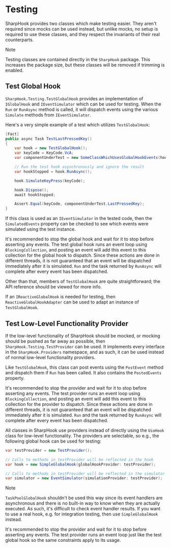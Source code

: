 # Testing

SharpHook provides two classes which make testing easier. They aren't required since mocks can be used instead, but
unlike mocks, no setup is required to use these classes, and they respect the invariants of their real counterparts.

> [!NOTE]
> Testing classes are contained directly in the `SharpHook` package. This increases the package size, but these classes
> will be removed if trimming is enabled.

## Test Global Hook

`SharpHook.Testing.TestGlobalHook` provides an implementation of `IGlobalHook` and `IEventSimulator` which can be used
for testing. When the `Run` or `RunAsync` method is called, it will dispatch events using the various `Simulate` methods
from `IEventSimulator`.

Here's a very simple example of a test which utilizes `TestGlobalHook`:

```c#
[Fact]
public async Task TestLastPressedKey()
{
    var hook = new TestGlobalHook();
    var keyCode = KeyCode.VcA;
    var componentUnderTest = new SomeClassWhichUsesGlobalHookEvents(hook);

    // Run the test hook asynchronously and ignore the result
    var hookStopped = hook.RunAsync();

    hook.SimulateKeyPress(keyCode);

    hook.Dispose();
    await hookStopped;

    Assert.Equal(keyCode, componentUnderTest.LastPressedKey);
}
```

If this class is used as an `IEventSimulator` in the tested code, then the `SimulatedEvents` property can be checked to
see which events were simulated using the test instance.

It's recommended to stop the global hook and wait for it to stop before asserting any events. The test global hook runs
an event loop using `BlockingCollection`, and posting an event will add this event to this collection for the global
hook to dispatch. Since these actions are done in different threads, it is not guaranteed that an event will be
dispatched immediately after it is simulated. `Run` and the task returned by `RunAsync` will complete after every event
has been dispatched.

Other than that, members of `TestGlobalHook` are quite straightforward; the API reference should be viewed for more
info.

If an `IReactiveGlobalHook` is needed for testing, then `ReactiveGlobalHookAdapter` can be used to adapt an instance of
`TestGlobalHook`.

## Test Low-Level Functionality Provider

If the low-level functionality of SharpHook should be mocked, or mocking should be pushed as far away as possible,
then `SharpHook.Testing.TestProvider` can be used. It implements every interface in the `SharpHook.Providers` namespace,
and as such, it can be used instead of normal low-level functionality providers.

Like `TestGlobalHook`, this class can post events using the `PostEvent` method and dispatch them if `Run` has been
called. It also contains the `PostedEvents` property.

It's recommended to stop the provider and wait for it to stop before asserting any events. The test provider runs an
event loop using `BlockingCollection`, and posting an event will add this event to this collection for the provider to
dispatch. Since these actions are done in different threads, it is not guaranteed that an event will be dispatched
immediately after it is simulated. `Run` and the task returned by `RunAsync` will complete after every event has been
dispatched.

All classes in SharpHook use providers instead of directly using the `UioHook` class for low-level functionality.
The providers are selectable, so e.g., the following global hook can be used for testing:

```c#
var testProvider = new TestProvider();

// Calls to methods in testProvider will be reflected in the hook
var hook = new SimpleGlobalHook(globalHookProvider: testProvider);

// Calls to methods in testProvider will be reflected in the simulator
var simulator = new EventSimulator(simulationProvider: testProvider);
```

> [!NOTE]
> `TaskPoolGlobalHook` shouldn't be used this way since its event handlers are asynchronous and there is no built-in
> way to know when they are actually executed. As such, it's difficult to check event handler results. If you want
> to use a real hook, e.g. for integration testing, then use `SimpleGlobalHook` instead.

It's recommended to stop the provider and wait for it to stop before asserting any events. The test provider runs
an event loop just like the test global hook so the same constraints apply to its usage.
